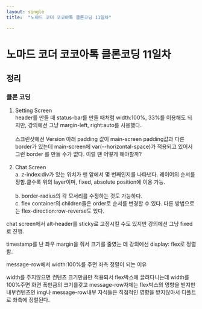 ```yaml
---
layout: single
title:  "노마드 코더 코코아톡 클론코딩 11일차"

---
```


<h1>노마드 코더 코코아톡 클론코딩 11일차</h1>

<h2>정리</h2>

<h3>클론 코딩</h3>

<ol>
    <li>Setting Screen</li>
header를 만들 때 status-bar를 만들 때처럼 width:100%, 33%를 이용해도 되지만, 강의에선 그냥 margin-left, right:auto를 사용했다. <br><br>
    스크린샷에선 Version 아래 padding 값이 main-screen padding값과 다른 border가 있는데 main-screen에 var(--horizontal-space)가 적용되고 있어서 그런 border 를 만들 수가 없다. 이럴 땐 어떻게 해야할까?<br><br>
<li>Chat Screen</li>
    a. z-index:div가 있는 위치가 맨 앞에서 몇 번째인지를 나타낸다. 레이어의 순서를 정함.클수록 위의 layer이며, fixed, absolute position에 이용 가능.<br><br>
b. border-radius의 각 모서리를 수정하는 것도 가능하다.<br>
c. flex container의 children들은 order로 순서를 변경할 수 있다. 다른 방법으로는 flex-direction:row-reverse도 있다. </ol>



chat screen에서 alt-header를 sticky로 고정시킬 수도 있지만 강의에선 그냥 fixed로 진행. 

timestamp를 난 좌우 margin을 줘서 크기를 줄였는 데 강의에선 display: flex로 정렬함.

message-row에서 width:100%를 주면 좌측 정렬이 되는 이유

width를 주지않으면 컨텐츠 크기만큼만 적용되서 flex박스에 끌려다니는데 width를 100%주면 화면 폭만큼의 크기를갖고 message-row자체는 flex박스의 영향을 받지만 내부컨텐츠인 img나 message-row내부 자식들은 직접적인 영향을 받지않아서 디폴트로 좌측에 정렬된다.

